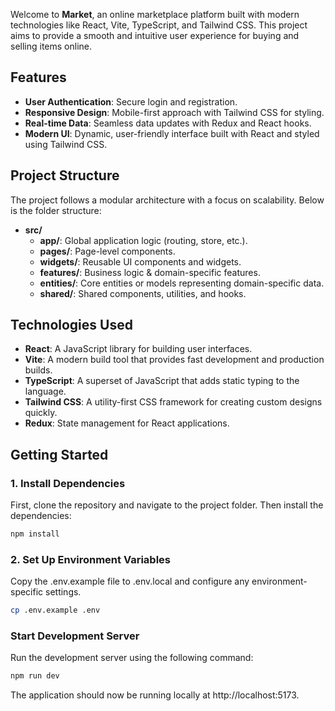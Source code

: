 Welcome to **Market**, an online marketplace platform built with modern technologies like React, Vite, TypeScript, and Tailwind CSS. This project aims to provide a smooth and intuitive user experience for buying and selling items online.

## Features
- **User Authentication**: Secure login and registration.
- **Responsive Design**: Mobile-first approach with Tailwind CSS for styling.
- **Real-time Data**: Seamless data updates with Redux and React hooks.
- **Modern UI**: Dynamic, user-friendly interface built with React and styled using Tailwind CSS.

## Project Structure
The project follows a modular architecture with a focus on scalability. Below is the folder structure:

- **src/**
  - **app/**: Global application logic (routing, store, etc.).
  - **pages/**: Page-level components.
  - **widgets/**: Reusable UI components and widgets.
  - **features/**: Business logic & domain-specific features.
  - **entities/**: Core entities or models representing domain-specific data.
  - **shared/**: Shared components, utilities, and hooks.

## Technologies Used

  - **React**: A JavaScript library for building user interfaces.
  - **Vite**: A modern build tool that provides fast development and production builds.
  - **TypeScript**: A superset of JavaScript that adds static typing to the language.
  - **Tailwind CSS**: A utility-first CSS framework for creating custom designs quickly.
  - **Redux**: State management for React applications.

## Getting Started

### 1. Install Dependencies
First, clone the repository and navigate to the project folder. Then install the dependencies:

```bash
npm install
```

### 2. Set Up Environment Variables
Copy the .env.example file to .env.local and configure any environment-specific settings.

```bash
cp .env.example .env
```

### Start Development Server 
Run the development server using the following command:

```bash
npm run dev
```

The application should now be running locally at http://localhost:5173.
